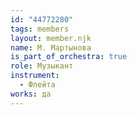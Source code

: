 ```yaml
---
id: "44772280"
tags: members
layout: member.njk
name: М. Мартынова
is_part_of_orchestra: true
role: Музыкант
instrument:
  - Флейта
works: да
---
```

